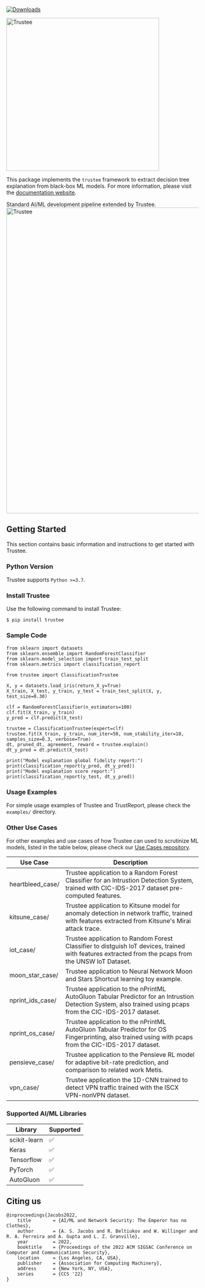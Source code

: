 [![Downloads](https://static.pepy.tech/personalized-badge/trustee?period=total&units=international_system&left_color=grey&right_color=blue&left_text=downloads)](https://pepy.tech/project/trustee)

<img src="https://github.com/TrusteeML/trustee/blob/master/docs/_static/logo.png?raw=true" alt="Trustee" width="400"/>

This package implements the `trustee` framework to extract decision tree explanation from black-box ML models.
For more information, please visit the [documentation website](https://trusteeml.github.io).

Standard AI/ML development pipeline extended by Trustee.
<img alt="Trustee" src="https://github.com/TrusteeML/trustee/blob/master/docs/_static/flowchart.png?raw=true"  width="800">

Getting Started
---------------

This section contains basic information and instructions to get started with Trustee.

### Python Version

Trustee supports `Python >=3.7`.

### Install Trustee

Use the following command to install Trustee:

```
$ pip install trustee
```

### Sample Code

```
from sklearn import datasets
from sklearn.ensemble import RandomForestClassifier
from sklearn.model_selection import train_test_split
from sklearn.metrics import classification_report

from trustee import ClassificationTrustee

X, y = datasets.load_iris(return_X_y=True)
X_train, X_test, y_train, y_test = train_test_split(X, y, test_size=0.30)

clf = RandomForestClassifier(n_estimators=100)
clf.fit(X_train, y_train)
y_pred = clf.predict(X_test)

trustee = ClassificationTrustee(expert=clf)
trustee.fit(X_train, y_train, num_iter=50, num_stability_iter=10, samples_size=0.3, verbose=True)
dt, pruned_dt, agreement, reward = trustee.explain()
dt_y_pred = dt.predict(X_test)

print("Model explanation global fidelity report:")
print(classification_report(y_pred, dt_y_pred))
print("Model explanation score report:")
print(classification_report(y_test, dt_y_pred))
```

### Usage Examples

For simple usage examples of Trustee and TrustReport, please check the `examples/` directory.

### Other Use Cases

For other examples and use cases of how Trustee can used to scrutinize ML models, listed in the table below, please check our [Use Cases repository](https://github.com/TrusteeML/emperor).

 | Use Case           | Description                                                                                                                                                 |
 | ------------------ | ----------------------------------------------------------------------------------------------------------------------------------------------------------- |
 | heartbleed\_case/  | Trustee application to a Random Forest Classifier for an Intrustion Detection System, trained with CIC-IDS-2017 dataset pre-computed features.              |
 | kitsune\_case/     | Trustee application to Kitsune model for anomaly detection in network traffic, trained with features extracted from Kitsune\'s Mirai attack trace.          |
 | iot\_case/         | Trustee application to Random Forest Classifier to distguish IoT devices, trained with features extracted from the pcaps from the UNSW IoT Dataset.         |
 | moon\_star\_case/  | Trustee application to Neural Network Moon and Stars Shortcut learning toy example.                                                                         |
 | nprint\_ids\_case/ | Trustee application to the nPrintML AutoGluon Tabular Predictor for an Intrustion Detection System, also trained using pcaps from the CIC-IDS-2017 dataset. |
 | nprint\_os\_case/  | Trustee application to the nPrintML AutoGluon Tabular Predictor for OS Fingerprinting, also trained using with pcaps from the CIC-IDS-2017 dataset.         |
 | pensieve\_case/    | Trustee application to the Pensieve RL model for adaptive bit-rate prediction, and comparison to related work Metis.                                        |
 | vpn\_case/         | Trustee application the 1D-CNN trained to detect VPN traffic trained with the ISCX VPN-nonVPN dataset.                                                      |

### Supported AI/ML Libraries

 | Library      | Supported          |
 | ------------ | ------------------ |
 | scikit-learn | :white_check_mark: |
 | Keras        | :white_check_mark: |
 | Tensorflow   | :white_check_mark: |
 | PyTorch      | :white_check_mark: |
 | AutoGluon    | :white_check_mark: |

## Citing us

```
@inproceedings{Jacobs2022,
	title        = {AI/ML and Network Security: The Emperor has no Clothes},
	author       = {A. S. Jacobs and R. Beltiukov and W. Willinger and R. A. Ferreira and A. Gupta and L. Z. Granville},
	year         = 2022,
	booktitle    = {Proceedings of the 2022 ACM SIGSAC Conference on Computer and Communications Security},
	location     = {Los Angeles, CA, USA},
	publisher    = {Association for Computing Machinery},
	address      = {New York, NY, USA},
	series       = {CCS '22}
}
```
